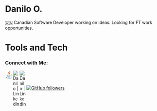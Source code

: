 # Danilo O.
🇨🇦 Canadian Software Developer working on ideas. Looking for FT work opportunities.

# Tools and Tech

### Connect with Me:
<img align="left" alt="Java" width="26px" src="https://raw.githubusercontent.com/github/explore/80688e429a7d4ef2fca1e82350fe8e3517d3494d/topics/java/java.png" />

[<img align="left" alt="Danilo | LinkedIn" width="22px" src="https://cdn.jsdelivr.net/npm/simple-icons@v3/icons/linkedin.svg" />](https://www.linkedin.com/in/daniloorozco/)
[<img align="left" alt="Danilo | LinkedIn" width="22px" src="https://cdn.jsdelivr.net/npm/simple-icons@v3/icons/github.svg" />](https://github.com/daniloorozco/)

<br />
<br />

[![GitHub followers](https://img.shields.io/github/followers/daniloorozco.svg?style=social&label=Follow&maxAge=2592000)](https://github.com/daniloorozco?tab=followers)

